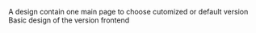 A design contain one main page to choose cutomized or default version 
Basic design of the version frontend
